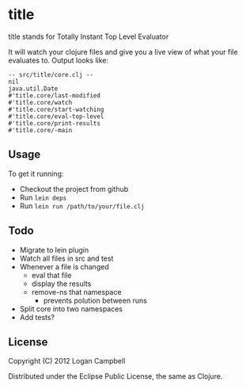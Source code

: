 # title

title stands for Totally Instant Top Level Evaluator

It will watch your clojure files and give you a live view of what your file
evaluates to. Output looks like:

    -- src/title/core.clj --
    nil
    java.util.Date
    #'title.core/last-modified
    #'title.core/watch
    #'title.core/start-watching
    #'title.core/eval-top-level
    #'title.core/print-results
    #'title.core/-main

## Usage

To get it running:

* Checkout the project from github
* Run `lein deps`
* Run `lein run /path/to/your/file.clj`

## Todo

* Migrate to lein plugin
* Watch all files in src and test
* Whenever a file is changed
  * eval that file
  * display the results
  * remove-ns that namespace
    * prevents polution between runs
* Split core into two namespaces
* Add tests?

## License

Copyright (C) 2012 Logan Campbell

Distributed under the Eclipse Public License, the same as Clojure.
